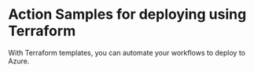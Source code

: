 # Action Samples for deploying using Terraform

With Terraform templates, you can automate your workflows to deploy to Azure.

